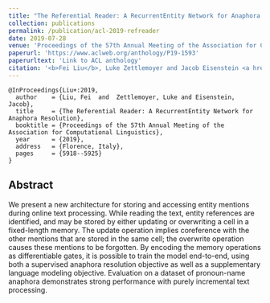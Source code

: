 ```yaml
---
title: "The Referential Reader: A RecurrentEntity Network for Anaphora Resolution"
collection: publications
permalink: /publication/acl-2019-refreader
date: 2019-07-28
venue: 'Proceedings of the 57th Annual Meeting of the Association for Computational Linguistics'
paperurl: 'https://www.aclweb.org/anthology/P19-1593'
paperurltext: 'Link to ACL anthology'
citation: '<b>Fei Liu</b>, Luke Zettlemoyer and Jacob Eisenstein <a href="http://liufly.github.io/files/papers/acl-2019.pdf"><u>The Referential Reader: A RecurrentEntity Network for Anaphora Resolution</u></a>, In <i>Proceedings of the 57th Annual Meeting of the Association for Computational Linguistics</i>, Florence, Italy, pp. 5918-5925'
---
```


```
@InProceedings{Liu+:2019,
  author    = {Liu, Fei  and  Zettlemoyer, Luke and Eisenstein, Jacob},
  title     = {The Referential Reader: A RecurrentEntity Network for Anaphora Resolution},
  booktitle = {Proceedings of the 57th Annual Meeting of the Association for Computational Linguistics},
  year      = {2019},
  address   = {Florence, Italy},
  pages     = {5918--5925}
}
```

## Abstract
We present a new architecture for storing and accessing entity mentions during online text processing. While reading the text, entity references are identified, and may be stored by either updating or overwriting a cell in a fixed-length memory. The update operation implies coreference with the other mentions that are stored in the same cell; the overwrite operation causes these mentions to be forgotten. By encoding the memory operations as differentiable gates, it is possible to train the model end-to-end, using both a supervised anaphora resolution objective as well as a supplementary language modeling objective. Evaluation on a dataset of pronoun-name anaphora demonstrates strong performance with purely incremental text processing.
